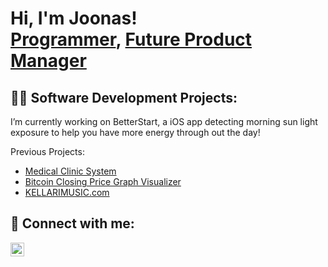<h1>Hi, I'm Joonas! <br/><a href="https://github.com/joonasisoininen">Programmer</a>, <a href="https://www.linkedin.com/in/joonasisoininen/">Future Product Manager</a>

<h2>👨‍💻 Software Development Projects:</h2>


  I’m currently working on BetterStart, a iOS app detecting morning sun light exposure to help you have more energy through out the day!

  Previous Projects:
  - [Medical Clinic System](https://github.com/joonasisoininen/MedicalClinicSystem/tree/main)
  - [Bitcoin Closing Price Graph Visualizer](https://github.com/joonasisoininen/Bitcoin-closing-price-graph-visualizer/tree/main)
  - [KELLARIMUSIC.com](https://github.com/joonasisoininen/kellarimusic.com/tree/main) 




<h2> 🤳 Connect with me:</h2>

[<img align="left" alt="JoonasSoininen | LinkedIn" width="22px" src="https://cdn.jsdelivr.net/npm/simple-icons@v3/icons/linkedin.svg" />][linkedin]



[linkedin]: https://www.linkedin.com/in/joonasisoininen/

<!--
**joshmadakor1/joshmadakor1** is a ✨ _special_ ✨ repository because its `README.md` (this file) appears on your GitHub profile.

Here are some ideas to get you started:

- 🔭 I’m currently working on ...
- 🌱 I’m currently learning ...
- 👯 I’m looking to collaborate on ...
- 🤔 I’m looking for help with ...
- 💬 Ask me about ...
- 📫 How to reach me: ...
- 😄 Pronouns: ...
- ⚡ Fun fact: ...
-->
